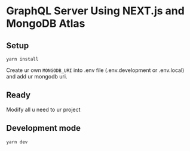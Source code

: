 # GraphQL Server Using NEXT.js and MongoDB Atlas

## Setup
```
yarn install
```

Create ur own `MONGODB_URI` into .env file (.env.development or .env.local) and add ur mongodb uri.

## Ready

Modify all u need to ur project

## Development mode

```
yarn dev
```
